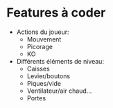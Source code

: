 # Features à coder

- Actions du joueur:
  - Mouvement
  - Picorage
  - KO
- Différents éléments de niveau:
  - Caisses
  - Levier/boutons
  - Piques/vide
  - Ventilateur/air chaud...
  - Portes

